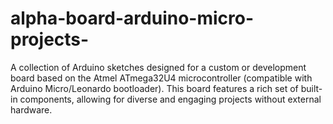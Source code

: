 # alpha-board-arduino-micro-projects-
A collection of Arduino sketches designed for a custom or development board based on the Atmel ATmega32U4 microcontroller (compatible with Arduino Micro/Leonardo bootloader). This board features a rich set of built-in components, allowing for diverse and engaging projects without external hardware.
